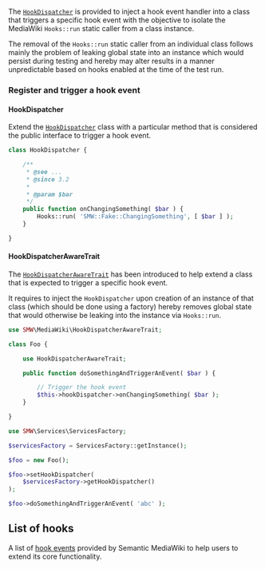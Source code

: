 The [`HookDispatcher`][dispatcher] is provided to inject a hook event handler into a class that triggers a specific hook event with the objective to isolate the MediaWiki `Hooks::run` static caller from a class instance.

The removal of the `Hooks::run` static caller from an individual class follows mainly the problem of leaking global state into an instance which would persist during testing and hereby may alter results in a manner unpredictable based on hooks enabled at the time of the test run.

### Register and trigger a hook event

#### HookDispatcher

Extend the [`HookDispatcher`][dispatcher] class with a particular method that is considered the public interface to trigger a hook event.

```php
class HookDispatcher {

	/**
	 * @see ...
	 * @since 3.2
	 *
	 * @param $bar
	 */
	public function onChangingSomething( $bar ) {
		Hooks::run( 'SMW::Fake::ChangingSomething', [ $bar ] );
	}

}
```

#### HookDispatcherAwareTrait

The [`HookDispatcherAwareTrait`][trait] has been introduced to help extend a class that is expected to trigger a specific hook event.

It requires to inject the `HookDispatcher` upon creation of an instance of that class (which should be done using a factory) hereby removes global state that would otherwise be leaking into the instance via `Hooks::run`.

```php
use SMW\MediaWiki\HookDispatcherAwareTrait;

class Foo {

	use HookDispatcherAwareTrait;

	public function doSomethingAndTriggerAnEvent( $bar ) {

		// Trigger the hook event
		$this->hookDispatcher->onChangingSomething( $bar );
	}

}
```
```php
use SMW\Services\ServicesFactory;

$servicesFactory = ServicesFactory::getInstance();

$foo = new Foo();

$foo->setHookDispatcher(
	$servicesFactory->getHookDispatcher()
);

$foo->doSomethingAndTriggerAnEvent( 'abc' );
```

## List of hooks

A list of [hook events][hook-list] provided by Semantic MediaWiki to help users to extend its core functionality.

[hook-list]:https://github.com/SemanticMediaWiki/SemanticMediaWiki/blob/master/docs/technical/hooks.md
[dispatcher]: https://github.com/SemanticMediaWiki/SemanticMediaWiki/blob/master/src/MediaWiki/HookDispatcher.php
[trait]: https://github.com/SemanticMediaWiki/SemanticMediaWiki/blob/master/src/MediaWiki/HookDispatcherAwareTrait.php
